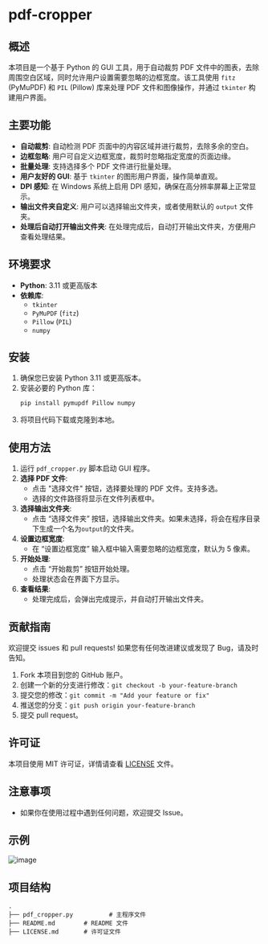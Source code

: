 # pdf-cropper

## 概述

本项目是一个基于 Python 的 GUI 工具，用于自动裁剪 PDF 文件中的图表，去除周围空白区域，同时允许用户设置需要忽略的边框宽度。该工具使用 `fitz` (PyMuPDF) 和 `PIL` (Pillow) 库来处理 PDF 文件和图像操作，并通过 `tkinter` 构建用户界面。

## 主要功能

- **自动裁剪**: 自动检测 PDF 页面中的内容区域并进行裁剪，去除多余的空白。
- **边框忽略**: 用户可自定义边框宽度，裁剪时忽略指定宽度的页面边缘。
- **批量处理**: 支持选择多个 PDF 文件进行批量处理。
- **用户友好的 GUI**: 基于 `tkinter` 的图形用户界面，操作简单直观。
- **DPI 感知**: 在 Windows 系统上启用 DPI 感知，确保在高分辨率屏幕上正常显示。
- **输出文件夹自定义**: 用户可以选择输出文件夹，或者使用默认的 `output` 文件夹。
- **处理后自动打开输出文件夹**: 在处理完成后，自动打开输出文件夹，方便用户查看处理结果。

## 环境要求

- **Python**: 3.11 或更高版本
- **依赖库**:
  - `tkinter`
  - `PyMuPDF` (`fitz`)
  - `Pillow` (`PIL`)
  - `numpy`

## 安装

1. 确保您已安装 Python 3.11 或更高版本。
2. 安装必要的 Python 库：
   ```bash
   pip install pymupdf Pillow numpy
   ```
3. 将项目代码下载或克隆到本地。

## 使用方法

1. 运行 `pdf_cropper.py` 脚本启动 GUI 程序。
2. **选择 PDF 文件**:
   - 点击 "选择文件" 按钮，选择要处理的 PDF 文件。支持多选。
   - 选择的文件路径将显示在文件列表框中。
3. **选择输出文件夹**:
   -  点击 “选择文件夹” 按钮，选择输出文件夹。如果未选择，将会在程序目录下生成一个名为`output`的文件夹。
4. **设置边框宽度**:
   - 在 “设置边框宽度” 输入框中输入需要忽略的边框宽度，默认为 5 像素。
5. **开始处理**:
   - 点击 “开始裁剪” 按钮开始处理。
   - 处理状态会在界面下方显示。
6. **查看结果**:
   - 处理完成后，会弹出完成提示，并自动打开输出文件夹。

## 贡献指南

欢迎提交 issues 和 pull requests! 如果您有任何改进建议或发现了 Bug，请及时告知。

1. Fork 本项目到您的 GitHub 账户。
2. 创建一个新的分支进行修改：`git checkout -b your-feature-branch`
3. 提交您的修改：`git commit -m "Add your feature or fix"`
4. 推送您的分支：`git push origin your-feature-branch`
5. 提交 pull request。

## 许可证

本项目使用 MIT 许可证，详情请查看 [LICENSE](LICENSE) 文件。

## 注意事项

- 如果你在使用过程中遇到任何问题，欢迎提交 Issue。

## 示例

![image](https://github.com/user-attachments/assets/f4788589-f836-44c5-a9df-f299c86e562c)


## 项目结构

```
.
├── pdf_cropper.py          # 主程序文件
├── README.md        # README 文件
├── LICENSE.md       # 许可证文件
```
